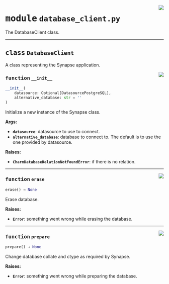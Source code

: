 <!-- markdownlint-disable -->

<a href="../src/database_client.py#L0"><img align="right" style="float:right;" src="https://img.shields.io/badge/-source-cccccc?style=flat-square"></a>

# <kbd>module</kbd> `database_client.py`
The DatabaseClient class. 



---

## <kbd>class</kbd> `DatabaseClient`
A class representing the Synapse application. 

<a href="../src/database_client.py#L21"><img align="right" style="float:right;" src="https://img.shields.io/badge/-source-cccccc?style=flat-square"></a>

### <kbd>function</kbd> `__init__`

```python
__init__(
    datasource: Optional[DatasourcePostgreSQL],
    alternative_database: str = ''
)
```

Initialize a new instance of the Synapse class. 



**Args:**
 
 - <b>`datasource`</b>:  datasource to use to connect. 
 - <b>`alternative_database`</b>:  database to connect to.  The default is to use the one provided by datasource. 



**Raises:**
 
 - <b>`CharmDatabaseRelationNotFoundError`</b>:  if there is no relation. 




---

<a href="../src/database_client.py#L107"><img align="right" style="float:right;" src="https://img.shields.io/badge/-source-cccccc?style=flat-square"></a>

### <kbd>function</kbd> `erase`

```python
erase() → None
```

Erase database. 



**Raises:**
 
 - <b>`Error`</b>:  something went wrong while erasing the database. 

---

<a href="../src/database_client.py#L73"><img align="right" style="float:right;" src="https://img.shields.io/badge/-source-cccccc?style=flat-square"></a>

### <kbd>function</kbd> `prepare`

```python
prepare() → None
```

Change database collate and ctype as required by Synapse. 



**Raises:**
 
 - <b>`Error`</b>:  something went wrong while preparing the database. 


